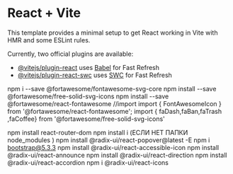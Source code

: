 # React + Vite

This template provides a minimal setup to get React working in Vite with HMR and some ESLint rules.

Currently, two official plugins are available:

- [@vitejs/plugin-react](https://github.com/vitejs/vite-plugin-react/blob/main/packages/plugin-react/README.md) uses [Babel](https://babeljs.io/) for Fast Refresh
- [@vitejs/plugin-react-swc](https://github.com/vitejs/vite-plugin-react-swc) uses [SWC](https://swc.rs/) for Fast Refresh

npm i --save @fortawesome/fontawesome-svg-core
npm install --save @fortawesome/free-solid-svg-icons
npm install --save @fortawesome/react-fontawesome
//import 
import { FontAwesomeIcon } from '@fortawesome/react-fontawesome';
import { faDash,faBan,faTrash ,faCoffee} from '@fortawesome/free-solid-svg-icons'
 
 <FontAwesomeIcon icon={faBan}  />
 
 npm install react-router-dom 
 npm install  i (ЕСЛИ НЕТ ПАПКИ node_modules )
 npm install @radix-ui/react-popover@latest -E
 npm i bootstrap@5.3.3
 npm install @radix-ui/react-accessible-icon
 npm install @radix-ui/react-announce
 npm install @radix-ui/react-direction
 npm install @radix-ui/react-accordion
 npm i @radix-ui/react-icons